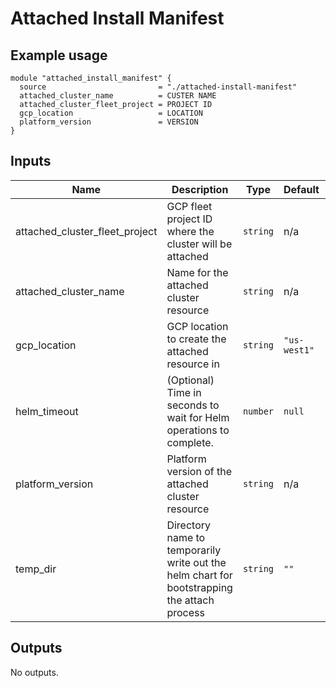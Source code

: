 # Attached Install Manifest

## Example usage

```
module "attached_install_manifest" {
  source                         = "./attached-install-manifest"
  attached_cluster_name          = CUSTER NAME
  attached_cluster_fleet_project = PROJECT ID
  gcp_location                   = LOCATION
  platform_version               = VERSION
}
```

<!-- BEGINNING OF PRE-COMMIT-TERRAFORM DOCS HOOK -->
## Inputs

| Name | Description | Type | Default | Required |
|------|-------------|------|---------|:--------:|
| attached\_cluster\_fleet\_project | GCP fleet project ID where the cluster will be attached | `string` | n/a | yes |
| attached\_cluster\_name | Name for the attached cluster resource | `string` | n/a | yes |
| gcp\_location | GCP location to create the attached resource in | `string` | `"us-west1"` | no |
| helm\_timeout | (Optional) Time in seconds to wait for Helm operations to complete. | `number` | `null` | no |
| platform\_version | Platform version of the attached cluster resource | `string` | n/a | yes |
| temp\_dir | Directory name to temporarily write out the helm chart for bootstrapping the attach process | `string` | `""` | no |

## Outputs

No outputs.

<!-- END OF PRE-COMMIT-TERRAFORM DOCS HOOK -->
